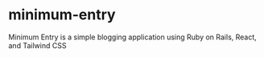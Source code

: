 # minimum-entry
Minimum Entry is a simple blogging application using Ruby on Rails, React, and Tailwind CSS
